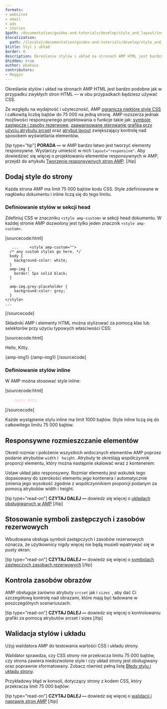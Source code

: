 ```yaml
---
formats:
- websites
- email
- ads
- stories
$path: /documentation/guides-and-tutorials/develop/style_and_layout/index.html
$localization:
  path: /{locale}/documentation/guides-and-tutorials/develop/style_and_layout/index.html
$title: Styl i układ
$order: 0
description: Określanie stylów i układ na stronach AMP HTML jest bardzo podobne jak w przypadku zwykłych stron HTML — w obu przypadkach będziesz używać CSS.
$hidden: true
author: pbakaus
contributors:
- Meggin
---
```


Określanie stylów i układ na stronach AMP HTML jest bardzo podobne jak w przypadku zwykłych stron HTML — w obu przypadkach będziesz używać CSS.

Ze względu na wydajność i użyteczność, AMP [ogranicza niektóre style CSS](style_pages.md) i całkowitą liczbę bajtów do 75 000 na jedną stronę. AMP rozszerza jednak możliwości responsywnego projektowania o funkcje takie jak: [symbole zastępcze i zasoby rezerwowe](placeholders.md), [zaawansowane sterowanie grafiką przy użyciu atrybutu srcset](art_direction.md) oraz [atrybut layout](control_layout.md) zwiększający kontrolę nad sposobem wyświetlania elementów.

[tip type="tip"] **PORADA —** w AMP bardzo łatwo jest tworzyć elementy responsywne. Wystarczy umieścić w nich `layout="responsive"`. Aby dowiedzieć się więcej o projektowaniu elementów responsywnych w AMP, przejdź do artykułu [Tworzenie responsywnych stron AMP](responsive_design.md). [/tip]

## Dodaj style do strony <a name="add-styles-to-a-page"></a>

Każda strona AMP ma limit 75 000 bajtów kodu CSS. Style zdefiniowane w nagłówku dokumentu i inline liczą się do tego limitu.

### Definiowanie stylów w sekcji head

Zdefiniuj CSS w znaczniku `<style amp-custom>` w sekcji head dokumentu. W każdej stronie AMP dozwolony jest tylko jeden znacznik `<style amp-custom>`.

[sourcecode:html] <!doctype html>

       ...     <style amp-custom="">
      /* any custom styles go here. */
      body {
        background-color: white;
      }
      amp-img {
        border: 5px solid black;
      }
</style>

```
  amp-img.grey-placeholder {
    background-color: grey;
  }
</style>
...
```

   [/sourcecode]

Składniki AMP i elementy HTML można stylizować za pomocą klas lub selektorów przy użyciu typowych właściwości CSS:

[sourcecode:html]

   <p>Hello, Kitty.</p>   {amp-img1}   {/amp-img1}  [/sourcecode]

### Definiowanie stylów  inline

W AMP można stosować style inline:

[sourcecode:html]

   <p style="color:pink;margin-left:30px;">Hello, Kitty.</p>  [/sourcecode]

Każde wystąpienie stylu inline ma limit 1000 bajtów. Style inline liczą się do całkowitego limitu 75 000 bajtów.

## Responsywne rozmieszczanie elementów

Określ rozmiar i położenie wszystkich widocznych elementów AMP poprzez podanie atrybutów `width` i ` height`. Atrybuty te określają współczynnik proporcji elementu, który można następnie skalować wraz z kontenerem.

Ustaw układ jako responsywny. Rozmiar elementu jest wskutek tego dopasowany do szerokości elementu jego kontenera i automatycznie zmienia jego wysokość zgodnie z współczynnikiem proporcji podanym za pomocą atrybutów width i height.

[tip type="read-on"] **CZYTAJ DALEJ —** dowiedz się więcej o [układach obsługiwanych w AMP](control_layout.md) [/tip]

## Stosowanie symboli zastępczych i zasobów rezerwowych

Wbudowana obsługa symboli zastępczych i zasobów rezerwowych oznacza, że użytkownicy nigdy więcej nie będą musieli wpatrywać się w pusty ekran.

[tip type="read-on"] **CZYTAJ DALEJ —** dowiedz się więcej o [symbolach zastępczych zasobach rezerwowych](placeholders.md) [/tip]

## Kontrola zasobów obrazów

AMP obsługuje zarówno atrybuty `srcset` jak i `sizes `, aby dać Ci szczegółową kontrolę nad obrazami, które mają być ładowane w poszczególnych scenariuszach.

[tip type="read-on"] <strong>CZYTAJ DALEJ —</strong> dowiedz się więcej o <a>kontrolowaniu grafiki za pomocą atrybutów srcset i sizes</a> [/tip]

## Walidacja stylów i układu

Użyj walidatora AMP do testowania wartości CSS i układu strony.

Walidator sprawdza, czy CSS strony nie przekracza limitu 75 000 bajtów, czy strona zawiera niedozwolone style i czy układ strony jest obsługiwany oraz poprawnie sformatowany. Zobacz również pełną listę [Błędy stylu i układu strony](../../../../documentation/guides-and-tutorials/learn/validation-workflow/validation_errors.md#style-and-layout-errors).

Przykładowy błąd w konsoli, dotyczący strony z kodem CSS, który przekracza limit 75 000 bajtów:

<amp-img src="/static/img/docs/too_much_css.png" width="1404" height="334" layout="responsive"></amp-img>

[tip type="read-on"] **CZYTAJ DALEJ —** dowiedz się więcej o [walidacji i naprawie stron AMP](../../../../documentation/guides-and-tutorials/learn/validation-workflow/validate_amp.md) [/tip]
